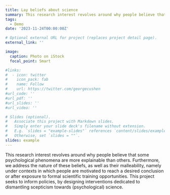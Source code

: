 ```yaml
---
title: Lay beliefs about science
summary: This research interest revolves around why people believe that some psychological phenomena are more explainable than others. Furthermore, we address the nature of these beliefs, as well as their malleability, namely under contexts in which people are motivated to reach a desired conclusion or after exposure to formal scientific training opportunities. This project seeks to inform policies, by designing interventions dedicated to dismantling scepticism towards (psychological) science.
tags:
  - Demo
date: '2023-11-24T00:00:00Z'

# Optional external URL for project (replaces project detail page).
external_link: ''

image:
  caption: Photo on iStock
  focal_point: Smart

#links:
#  - icon: twitter
#    icon_pack: fab
#    name: Follow
#    url: https://twitter.com/georgecushen
#url_code: ''
#url_pdf: ''
#url_slides: ''
#url_video: ''

# Slides (optional).
#   Associate this project with Markdown slides.
#   Simply enter your slide deck's filename without extension.
#   E.g. `slides = "example-slides"` references `content/slides/example-slides.md`.
#   Otherwise, set `slides = ""`.
slides: example
---
```


This research interest revolves around why people believe that some psychological phenomena are more explainable than others. Furthermore, we address the nature of these beliefs, as well as their malleability, namely under contexts in which people are motivated to reach a desired conclusion or after exposure to formal scientific training opportunities. This project seeks to inform policies, by designing interventions dedicated to dismantling scepticism towards (psychological) science.

